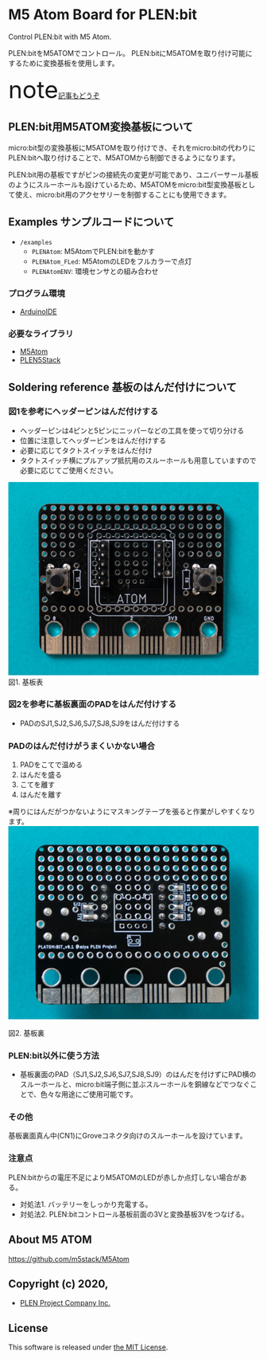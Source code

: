 # M5 Atom Board for PLEN:bit

Control PLEN:bit with M5 Atom.

PLEN:bitをM5ATOMでコントロール。
PLEN:bitにM5ATOMを取り付け可能にするために変換基板を使用します。

<font size="7" color="">note</font>[記事もどうぞ](https://note.com/plenproject/n/n25fcce5a84e1)


## PLEN:bit用M5ATOM変換基板について

micro:bit型の変換基板にM5ATOMを取り付けでき、それをmicro:bitの代わりにPLEN:bitへ取り付けることで、M5ATOMから制御できるようになります。

PLEN:bit用の基板ですがピンの接続先の変更が可能であり、ユニバーサール基板のようにスルーホールも設けているため、M5ATOMをmicro:bit型変換基板として使え、micro:bit用のアクセサリーを制御することにも使用できます。

## Examples サンプルコードについて

- `/examples`
    - `PLENAtom`: M5AtomでPLEN:bitを動かす
    - `PLENAtom_FLed`: M5AtomのLEDをフルカラーで点灯
    - `PLENAtomENV`: 環境センサとの組み合わせ

### プログラム環境
- [ArduinoIDE](https://www.arduino.cc/en/Main/Software)
### 必要なライブラリ
- [M5Atom](https://github.com/m5stack/M5Atom)
- [PLEN5Stack](https://github.com/plenprojectcompany/PLEN5Stack)

## Soldering reference 基板のはんだ付けについて
### 図1を参考にヘッダーピンはんだ付けする
- ヘッダーピンは4ピンと5ピンにニッパーなどの工具を使って切り分ける
- 位置に注意してヘッダーピンをはんだ付けする
- 必要に応じてタクトスイッチをはんだ付け
- タクトスイッチ横にプルアップ抵抗用のスルーホールも用意していますので必要に応じてご使用ください。

<img src="./.assets/atom_board_front.png">
<figcaption>図1. 基板表</figcaption>

### 図2を参考に基板裏面のPADをはんだ付けする
- PADのSJ1,SJ2,SJ6,SJ7,SJ8,SJ9をはんだ付けする

### PADのはんだ付けがうまくいかない場合
1. PADをこてで温める
2. はんだを盛る
3. こてを離す
4. はんだを離す

※周りにはんだがつかないようにマスキングテープを張ると作業がしやすくなります。
<img src="./.assets/atom_board_back.png">
<figcaption>図2. 基板裏</figcaption>


### PLEN:bit以外に使う方法
- 基板裏面のPAD（SJ1,SJ2,SJ6,SJ7,SJ8,SJ9）のはんだを付けずにPAD横のスルーホールと、micro:bit端子側に並ぶスルーホールを銅線などでつなぐことで、色々な用途にご使用可能です。

### その他
基板裏面真ん中(CN1)にGroveコネクタ向けのスルーホールを設けています。

### 注意点
PLEN:bitからの電圧不足によりM5ATOMのLEDが赤しか点灯しない場合がある。
- 対処法1. バッテリーをしっかり充電する。
- 対処法2. PLEN:bitコントロール基板前面の3Vと変換基板3Vをつなげる。

## About M5 ATOM
https://github.com/m5stack/M5Atom

## Copyright (c) 2020,
- [PLEN Project Company Inc.](https://plen.jp)

## License
This software is released under [the MIT License](http://opensource.org/licenses/mit-license.php).


